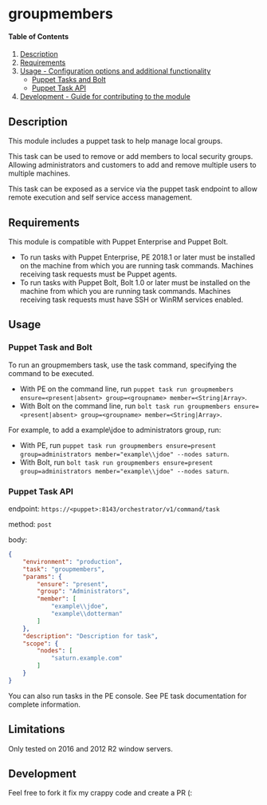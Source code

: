 
# groupmembers

#### Table of Contents

1. [Description](#description)
2. [Requirements](#Requirements)
3. [Usage - Configuration options and additional functionality](#usage)
    * [Puppet Tasks and Bolt](#Puppet-Task-and-Bolt)
    * [Puppet Task API](#Puppet-Task-Api)
4. [Development - Guide for contributing to the module](#development)

## Description

This module includes a puppet task to help manage local groups.

This task can be used to remove or add members to local security groups. Allowing administrators and customers to add and remove multiple users to multiple machines.

This task can be exposed as a service via the puppet task endpoint to allow remote execution and self service access management.


## Requirements

This module is compatible with Puppet Enterprise and Puppet Bolt.

- To run tasks with Puppet Enterprise, PE 2018.1 or later must be installed on the machine from which you are running task commands. Machines receiving task requests must be Puppet agents.
- To run tasks with Puppet Bolt, Bolt 1.0 or later must be installed on the machine from which you are running task commands. Machines receiving task requests must have SSH or WinRM services enabled.


## Usage

### Puppet Task and Bolt
To run an groupmembers task, use the task command, specifying the command to be executed.

* With PE on the command line, run `puppet task run groupmembers ensure=<present|absent> group=<groupname> member=<String|Array>`.
* With Bolt on the command line, run `bolt task run groupmembers ensure=<present|absent> group=<groupname> member=<String|Array>`.

For example, to add a example\jdoe to administrators group, run:

* With PE, run `puppet task run groupmembers ensure=present group=administrators member="example\\jdoe" --nodes saturn`.
* With Bolt, run `bolt task run groupmembers ensure=present group=administrators member="example\\jdoe" --nodes saturn`.

### Puppet Task API

endpoint: `https://<puppet>:8143/orchestrator/v1/command/task`

method: `post`

body:
```json
{
    "environment": "production",
    "task": "groupmembers",
    "params": {
        "ensure": "present",
        "group": "Administrators",
        "member": [
            "example\\jdoe",
            "example\\dotterman"
        ]
    },
    "description": "Description for task",
    "scope": {
        "nodes": [
            "saturn.example.com"
        ]
    }
}
```

You can also run tasks in the PE console. See PE task documentation for complete information.

## Limitations

Only tested on 2016 and 2012 R2 window servers.

## Development

Feel free to fork it fix my crappy code and create a PR  (: